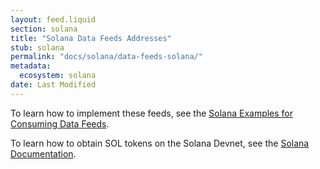 ```yaml
---
layout: feed.liquid
section: solana
title: "Solana Data Feeds Addresses"
stub: solana
permalink: "docs/solana/data-feeds-solana/"
metadata:
  ecosystem: solana
date: Last Modified
---
```

<p>
To learn how to implement these feeds, see the <a href="/docs/solana/using-data-feeds-solana/">Solana Examples for Consuming Data Feeds</a>.
</p>

<p>To learn how to obtain SOL tokens on the Solana Devnet, see the <a href="https://docs.solana.com/cli/transfer-tokens#airdrop-some-tokens-to-get-started">Solana Documentation</a>.
</p>
  